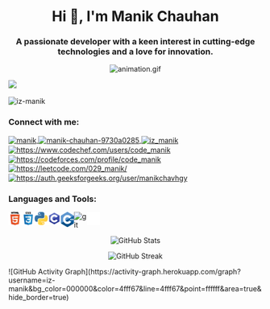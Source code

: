 <h1 align="center">Hi 👋, I'm Manik Chauhan</h1>

<h3 align="center">A passionate developer with a keen interest in cutting-edge technologies and a love for innovation.</h3>

<p align="center"><img src="animation.gif" width="500" alt="animation.gif"></p>
<img src="https://user-images.githubusercontent.com/73097560/115834477-dbab4500-a447-11eb-908a-139a6edaec5c.gif"> 

<p > 
  <img src="https://komarev.com/ghpvc/?username=iz-manik&label=Profile%20views&color=0e75b6&style=flat" alt="iz-manik" /> 
</p>

<h3 align="left">Connect with me:</h3>
<p align="left">
  <a href="https://twitter.com/" target="blank">
    <img align="center" src="https://raw.githubusercontent.com/rahuldkjain/github-profile-readme-generator/master/src/images/icons/Social/twitter.svg" alt="manik" height="30" width="40" />
  </a>
  <a href="https://linkedin.com/in/manik-chauhan-9730a0285" target="blank">
    <img align="center" src="https://raw.githubusercontent.com/rahuldkjain/github-profile-readme-generator/master/src/images/icons/Social/linked-in-alt.svg" alt="manik-chauhan-9730a0285" height="30" width="40" />
  </a>
  <a href="https://instagram.com/iz_manik" target="blank">
    <img align="center" src="https://raw.githubusercontent.com/rahuldkjain/github-profile-readme-generator/master/src/images/icons/Social/instagram.svg" alt="iz_manik" height="30" width="40" />
  </a>
  <a href="https://www.codechef.com/users/code_manik" target="blank">
    <img align="center" src="https://cdn.jsdelivr.net/npm/simple-icons@3.1.0/icons/codechef.svg" alt="https://www.codechef.com/users/code_manik" height="30" width="40" />
  </a>
  <a href="https://codeforces.com/profile/code_manik" target="blank">
    <img align="center" src="https://raw.githubusercontent.com/rahuldkjain/github-profile-readme-generator/master/src/images/icons/Social/codeforces.svg" alt="https://codeforces.com/profile/code_manik" height="30" width="40" />
  </a>
  <a href="https://www.leetcode.com/029_manik/" target="blank">
    <img align="center" src="https://raw.githubusercontent.com/rahuldkjain/github-profile-readme-generator/master/src/images/icons/Social/leet-code.svg" alt="https://leetcode.com/029_manik/" height="30" width="40" />
  </a>
  <a href="https://auth.geeksforgeeks.org/user/manikchavhgy" target="blank">
    <img align="center" src="https://raw.githubusercontent.com/rahuldkjain/github-profile-readme-generator/master/src/images/icons/Social/geeks-for-geeks.svg" alt="https://auth.geeksforgeeks.org/user/manikchavhgy" height="30" width="40" />
  </a>
</p>

### Languages and Tools:


<a href="https://www.w3.org/html/" target="_blank"><img align="left" alt="HTML5" width="26px" src="https://raw.githubusercontent.com/github/explore/80688e429a7d4ef2fca1e82350fe8e3517d3494d/topics/html/html.png" /></a>
<a href="https://www.w3schools.com/css/" target="_blank"><img align="left" alt="CSS3" width="26px" src="https://raw.githubusercontent.com/github/explore/80688e429a7d4ef2fca1e82350fe8e3517d3494d/topics/css/css.png" /></a>
<a href="https://www.python.org" target="_blank"> <img align="left" alt="Python" width="26px" src="https://github.com/Aakarsh-B/trying-repos/blob/master/python-5.svg?raw=true"/> </a>
<a href="https://www.cprogramming.com/" target="_blank"> <img align="left" alt="C" width="26px" src="https://github.com/Aakarsh-B/trying-repos/blob/master/c-programming.png"/> </a>
<a href="https://www.w3schools.com/cpp/" target="_blank"> <img align="left" alt="C++" width="26px" src="https://github.com/Aakarsh-B/trying-repos/blob/master/c++.png"/> </a>
<a href="https://git-scm.com/" target="_blank"> <img align="left" alt="git" width="26px" src="https://www.vectorlogo.zone/logos/git-scm/git-scm-icon.svg"/> </a>
<img align="left" alt="GitHub" width="26px" src="https://github.com/Aakarsh-B/trying-repos/blob/master/github.svg" />
<br />
<br />
<p align="center">
  <img src="https://github-readme-stats.vercel.app/api?username=iz-manik&show_icons=true&locale=en" alt="GitHub Stats" />
</p>

<p align="center">
  <img src="https://github-readme-streak-stats.herokuapp.com/?user=iz-manik" alt="GitHub Streak" />
</p>
![GitHub Activity Graph](https://activity-graph.herokuapp.com/graph?username=iz-manik&bg_color=000000&color=4fff67&line=4fff67&point=ffffff&area=true&hide_border=true)  
